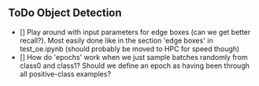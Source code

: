 ## ToDo Object Detection
- [] Play around with input parameters for edge boxes (can we get better recall?). Most easily done like in the section 'edge boxes' in test_oe.ipynb (should probably be moved to HPC for speed though)
- [] How do 'epochs' work when we just sample batches randomly from class0 and class1? Should we define an epoch as having been through all positive-class examples?

